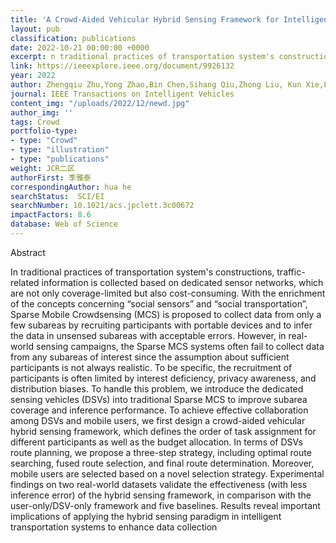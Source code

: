 ```yaml
---
title: 'A Crowd-Aided Vehicular Hybrid Sensing Framework for Intelligent Transportation Systems'
layout: pub
classification: publications
date: 2022-10-21 00:00:00 +0000
excerpt: n traditional practices of transportation system's constructions, traffic-related information is collected based on dedicated sensor networks, which are not only coverage-limited but also cost-consuming. With the enrichment of the concepts concerning “social sensors” and “social transportation”, Sparse Mobile Crowdsensing (MCS) is proposed to collect data from only a few subareas by recruiting participants with portable devices and to infer the data in unsensed subareas with acceptable errors. However, in real-world sensing campaigns, the Sparse MCS systems often fail to collect data from any subareas of interest since the assumption about sufficient participants is not always realistic.
link: https://ieeexplore.ieee.org/document/9926132
year: 2022
author: Zhengqiu Zhu,Yong Zhao,Bin Chen,Sihang Qiu,Zhong Liu, Kun Xie,Liang Ma
journal: IEEE Transactions on Intelligent Vehicles 
content_img: "/uploads/2022/12/newd.jpg"
author_img: ''
tags: Crowd
portfolio-type:
- type: "Crowd"
- type: "illustration"
- type: "publications"
weight: JCR二区
authorFirst: 季雅泰
correspondingAuthor: hua he
searchStatus:  SCI/EI
searchNumber: 10.1021/acs.jpclett.3c00672
impactFactors: 8.6
database: Web of Science
---
```

Abstract

In traditional practices of transportation system's constructions, traffic-related information is collected based on dedicated sensor networks, which are not only coverage-limited but also cost-consuming. With the enrichment of the concepts concerning “social sensors” and “social transportation”, Sparse Mobile Crowdsensing (MCS) is proposed to collect data from only a few subareas by recruiting participants with portable devices and to infer the data in unsensed subareas with acceptable errors. However, in real-world sensing campaigns, the Sparse MCS systems often fail to collect data from any subareas of interest since the assumption about sufficient participants is not always realistic. To be specific, the recruitment of participants is often limited by interest deficiency, privacy awareness, and distribution biases. To handle this problem, we introduce the dedicated sensing vehicles (DSVs) into traditional Sparse MCS to improve subarea coverage and inference performance. To achieve effective collaboration among DSVs and mobile users, we first design a crowd-aided vehicular hybrid sensing framework, which defines the order of task assignment for different participants as well as the budget allocation. In terms of DSVs route planning, we propose a three-step strategy, including optimal route searching, fused route selection, and final route determination. Moreover, mobile users are selected based on a novel selection strategy. Experimental findings on two real-world datasets validate the effectiveness (with less inference error) of the hybrid sensing framework, in comparison with the user-only/DSV-only framework and five baselines. Results reveal important implications of applying the hybrid sensing paradigm in intelligent transportation systems to enhance data collection
